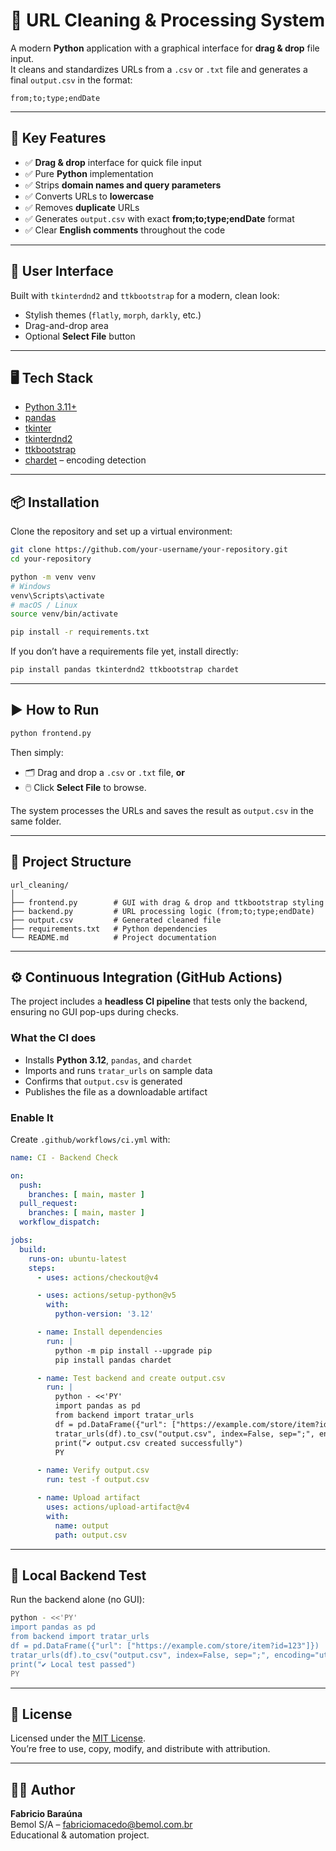 # 🧹 URL Cleaning & Processing System

A modern **Python** application with a graphical interface for **drag & drop** file input.  
It cleans and standardizes URLs from a `.csv` or `.txt` file and generates a final `output.csv` in the format:

```
from;to;type;endDate
```

---

## 🚀 Key Features

- ✅ **Drag & drop** interface for quick file input  
- ✅ Pure **Python** implementation  
- ✅ Strips **domain names and query parameters**  
- ✅ Converts URLs to **lowercase**  
- ✅ Removes **duplicate** URLs  
- ✅ Generates `output.csv` with exact **from;to;type;endDate** format  
- ✅ Clear **English comments** throughout the code  

---

## 📸 User Interface

Built with `tkinterdnd2` and `ttkbootstrap` for a modern, clean look:

- Stylish themes (`flatly`, `morph`, `darkly`, etc.)
- Drag-and-drop area
- Optional **Select File** button

---

## 🖥️ Tech Stack

- [Python 3.11+](https://www.python.org/)  
- [pandas](https://pandas.pydata.org/)  
- [tkinter](https://docs.python.org/3/library/tkinter.html)  
- [tkinterdnd2](https://pypi.org/project/tkinterdnd2/)  
- [ttkbootstrap](https://ttkbootstrap.readthedocs.io/en/latest/)  
- [chardet](https://pypi.org/project/chardet/) – encoding detection  

---

## 📦 Installation

Clone the repository and set up a virtual environment:

```bash
git clone https://github.com/your-username/your-repository.git
cd your-repository

python -m venv venv
# Windows
venv\Scripts\activate
# macOS / Linux
source venv/bin/activate

pip install -r requirements.txt
```

If you don’t have a requirements file yet, install directly:

```bash
pip install pandas tkinterdnd2 ttkbootstrap chardet
```

---

## ▶️ How to Run

```bash
python frontend.py
```

Then simply:

- 🗂️ Drag and drop a `.csv` or `.txt` file, **or**
- 🖱️ Click **Select File** to browse.

The system processes the URLs and saves the result as `output.csv` in the same folder.

---

## 📂 Project Structure

```
url_cleaning/
│
├── frontend.py        # GUI with drag & drop and ttkbootstrap styling
├── backend.py         # URL processing logic (from;to;type;endDate)
├── output.csv         # Generated cleaned file
├── requirements.txt   # Python dependencies
└── README.md          # Project documentation
```

---

## ⚙️ Continuous Integration (GitHub Actions)

The project includes a **headless CI pipeline** that tests only the backend, ensuring no GUI pop-ups during checks.

### What the CI does

- Installs **Python 3.12**, `pandas`, and `chardet`
- Imports and runs `tratar_urls` on sample data
- Confirms that `output.csv` is generated
- Publishes the file as a downloadable artifact

### Enable It

Create `.github/workflows/ci.yml` with:

```yaml
name: CI - Backend Check

on:
  push:
    branches: [ main, master ]
  pull_request:
    branches: [ main, master ]
  workflow_dispatch:

jobs:
  build:
    runs-on: ubuntu-latest
    steps:
      - uses: actions/checkout@v4

      - uses: actions/setup-python@v5
        with:
          python-version: '3.12'

      - name: Install dependencies
        run: |
          python -m pip install --upgrade pip
          pip install pandas chardet

      - name: Test backend and create output.csv
        run: |
          python - <<'PY'
          import pandas as pd
          from backend import tratar_urls
          df = pd.DataFrame({"url": ["https://example.com/store/item?id=123"]})
          tratar_urls(df).to_csv("output.csv", index=False, sep=";", encoding="utf-8")
          print("✔ output.csv created successfully")
          PY

      - name: Verify output.csv
        run: test -f output.csv

      - name: Upload artifact
        uses: actions/upload-artifact@v4
        with:
          name: output
          path: output.csv
```

---

## 🧪 Local Backend Test

Run the backend alone (no GUI):

```bash
python - <<'PY'
import pandas as pd
from backend import tratar_urls
df = pd.DataFrame({"url": ["https://example.com/store/item?id=123"]})
tratar_urls(df).to_csv("output.csv", index=False, sep=";", encoding="utf-8")
print("✔ Local test passed")
PY
```

---

## 📜 License

Licensed under the [MIT License](LICENSE).  
You’re free to use, copy, modify, and distribute with attribution.

---

## 👨‍💻 Author

**Fabricio Baraúna**  
Bemol S/A – [fabriciomacedo@bemol.com.br](mailto:fabriciomacedo@bemol.com.br)  
Educational & automation project.
